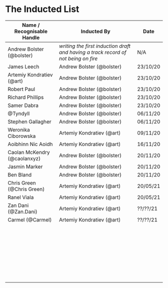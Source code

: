 # The Inducted List

| Name / Recognisable Handle  | Inducted By                                                  | Date     |
| --------------------------- | ------------------------------------------------------------ | -------- |
| Andrew Bolster (@bolster)   | _writing the first induction draft and having a track record of not being on fire_ | N/A      |
| James Leech                 | Andrew Bolster (@bolster)                                    | 23/10/20 |
| Artemiy Kondratiev (@art)   | Andrew Bolster (@bolster)                                    | 23/10/20 |
| Robert Paul                 | Andrew Bolster (@bolster)                                    | 23/10/20 |
| Richard Phillips            | Andrew Bolster (@bolster)                                    | 23/10/20 |
| Samer Dabra                 | Andrew Bolster (@bolster)                                    | 23/10/20 |
| @Tyndyll                    | Andrew Bolster (@bolster)                                    | 06/11/20 |
| Stephen Gallagher           | Andrew Bolster (@bolster)                                    | 06/11/20 |
| Weronika Ciborowska         | Artemiy Kondratiev (@art)                                    | 09/11/20 |
| Aoibhinn Nic Aoidh          | Artemiy Kondratiev (@art)                                    | 16/11/20 |
| Caolan McKendry (@caolanxyz)| Andrew Bolster (@bolster)                                    | 20/11/20 |
| Jasmin Marker               | Andrew Bolster (@bolster)                                    | 20/11/20 |
| Ben Bland                   | Andrew Bolster (@bolster)                                    | 20/11/20 |
| Chris Green (@Chris Green)  | Artemiy Kondratiev (@art)                                    | 20/05/21 |
| Ranel Viala                 | Artemiy Kondratiev (@art)                                    | 20/05/21 |
| Zan Dani (@Zan.Dani)        | Artemiy Kondratiev (@art)                                    | ??/??/21 |
| Carmel (@Carmel)            | Artemiy Kondratiev (@art)                                    | ??/??/21 |
|                             |                                                              |          |
|                             |                                                              |          |
|                             |                                                              |          |
|                             |                                                              |          |
|                             |                                                              |          |
|                             |                                                              |          |
|                             |                                                              |          |
|                             |                                                              |          |
|                             |                                                              |          |
|                             |                                                              |          |
|                             |                                                              |          |
|                             |                                                              |          |
|                             |                                                              |          |
|                             |                                                              |          |
|                             |                                                              |          |
|                             |                                                              |          |
|                             |                                                              |          |
|                             |                                                              |          |
|                             |                                                              |          |
|                             |                                                              |          |
|                             |                                                              |          |
|                             |                                                              |          |
|                             |                                                              |          |
|                             |                                                              |          |
|                             |                                                              |          |
|                             |                                                              |          |
|                             |                                                              |          |
|                             |                                                              |          |
|                             |                                                              |          |
|                             |                                                              |          |
|                             |                                                              |          |
 
 
